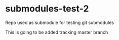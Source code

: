 # submodules-test-2
Repo used as submodule for testing git submodules

This is going to be added tracking master branch

